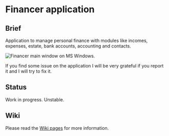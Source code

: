# Financer application

## Brief

Application to manage personal finance with modules like incomes, expenses, estate, bank accounts, accounting and contacts.

![Financer main window on MS Windows.](https://bytebucket.org/allanjos/financer/wiki/img/financer-0.2.9-win32.png?token=d553026cf4a5035efa170c5e8139f02bfd6f92b6&rev=e7ad867d8f560f35c38ce77d10845d9a9485a543)

If you find some issue on the application I will be very grateful if you report it and I will try to fix it.  

## Status

Work in progress. Unstable.  

## Wiki

Please read the [Wiki pages](https://bitbucket.org/allanjos/financer/wiki) for more information.
